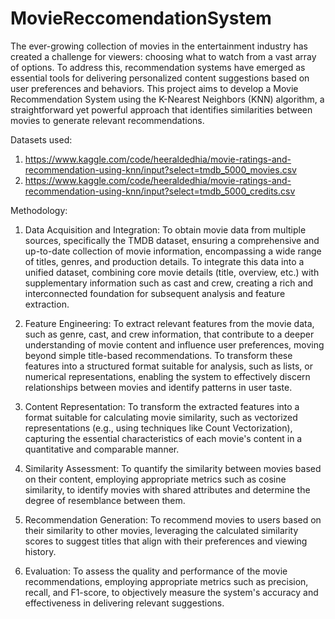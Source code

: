 # MovieReccomendationSystem

The ever-growing collection of movies in the entertainment industry has created a challenge for viewers: choosing what to watch from a vast array of options. To address this, recommendation systems have emerged as essential tools for delivering personalized content suggestions based on user preferences and behaviors. This project aims to develop a Movie Recommendation System using the K-Nearest Neighbors (KNN) algorithm, a straightforward yet powerful approach that identifies similarities between movies to generate relevant recommendations.

Datasets used: 
1. https://www.kaggle.com/code/heeraldedhia/movie-ratings-and-recommendation-using-knn/input?select=tmdb_5000_movies.csv
2. https://www.kaggle.com/code/heeraldedhia/movie-ratings-and-recommendation-using-knn/input?select=tmdb_5000_credits.csv

Methodology:
1. Data Acquisition and Integration:
To obtain movie data from multiple sources, specifically the TMDB dataset, ensuring a comprehensive and up-to-date collection of movie information, encompassing a wide range of titles, genres, and production details.
To integrate this data into a unified dataset, combining core movie details (title, overview, etc.) with supplementary information such as cast and crew, creating a rich and interconnected foundation for subsequent analysis and feature extraction.

2. Feature Engineering:
To extract relevant features from the movie data, such as genre, cast, and crew information, that contribute to a deeper understanding of movie content and influence user preferences, moving beyond simple title-based recommendations.
To transform these features into a structured format suitable for analysis, such as lists, or numerical representations, enabling the system to effectively discern relationships between movies and identify patterns in user taste.

3. Content Representation:
To transform the extracted features into a format suitable for calculating movie similarity, such as vectorized representations (e.g., using techniques like Count Vectorization), capturing the essential characteristics of each movie's content in a quantitative and comparable manner.

4. Similarity Assessment:
To quantify the similarity between movies based on their content, employing appropriate metrics such as cosine similarity, to identify movies with shared attributes and determine the degree of resemblance between them.

5. Recommendation Generation:
To recommend movies to users based on their similarity to other movies, leveraging the calculated similarity scores to suggest titles that align with their preferences and viewing history.

6. Evaluation:
To assess the quality and performance of the movie recommendations, employing appropriate metrics such as precision, recall, and F1-score, to objectively measure the system's accuracy and effectiveness in delivering relevant suggestions.
